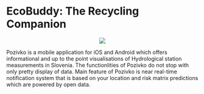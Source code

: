 # EcoBuddy: The Recycling Companion

<p align="center">
  <img src="https://github.com/BestHack-poggers/besthack-2023/blob/master/images/Character-green_Idle.gif" />
</p>

Pozivko is a mobile application for iOS and Android which offers informational and up to the point visualisations of Hydrological station measurements in Slovenia.
The functionlities of Pozivko do not stop with only pretty display of data. Main feature of Pozivko is near real-time notification system that is based on your location and risk matrix predictions which are powered by open data. 
